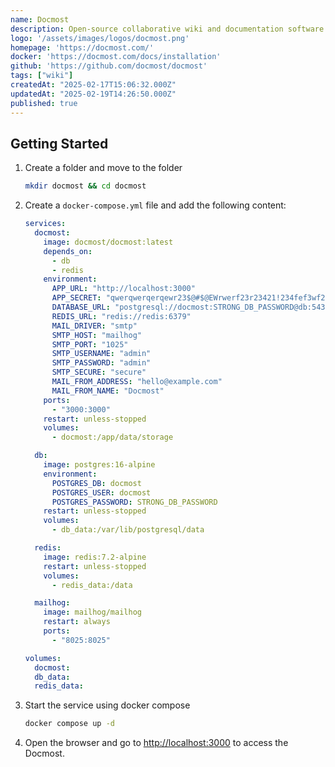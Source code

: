 ```yaml
---
name: Docmost
description: Open-source collaborative wiki and documentation software
logo: '/assets/images/logos/docmost.png'
homepage: 'https://docmost.com/'
docker: 'https://docmost.com/docs/installation'
github: 'https://github.com/docmost/docmost'
tags: ["wiki"]
createdAt: "2025-02-17T15:06:32.000Z"
updatedAt: "2025-02-19T14:26:50.000Z"
published: true
---
```


## Getting Started

1. Create a folder and move to the folder
    ```bash
    mkdir docmost && cd docmost
    ```
2. Create a `docker-compose.yml` file and add the following content:
    ```yaml [docker-compose.yml]
    services:
      docmost:
        image: docmost/docmost:latest
        depends_on:
          - db
          - redis
        environment:
          APP_URL: "http://localhost:3000"
          APP_SECRET: "qwerqwerqerqewr23$@#$@EWrwerf23r23421!234fef3wf234"
          DATABASE_URL: "postgresql://docmost:STRONG_DB_PASSWORD@db:5432/docmost?schema=public"
          REDIS_URL: "redis://redis:6379"
          MAIL_DRIVER: "smtp"
          SMTP_HOST: "mailhog"
          SMTP_PORT: "1025"
          SMTP_USERNAME: "admin"
          SMTP_PASSWORD: "admin"
          SMTP_SECURE: "secure"
          MAIL_FROM_ADDRESS: "hello@example.com"
          MAIL_FROM_NAME: "Docmost"
        ports:
          - "3000:3000"
        restart: unless-stopped
        volumes:
          - docmost:/app/data/storage

      db:
        image: postgres:16-alpine
        environment:
          POSTGRES_DB: docmost
          POSTGRES_USER: docmost
          POSTGRES_PASSWORD: STRONG_DB_PASSWORD
        restart: unless-stopped
        volumes:
          - db_data:/var/lib/postgresql/data

      redis:
        image: redis:7.2-alpine
        restart: unless-stopped
        volumes:
          - redis_data:/data

      mailhog:
        image: mailhog/mailhog
        restart: always
        ports:
          - "8025:8025"

    volumes:
      docmost:
      db_data:
      redis_data:
    ```
3. Start the service using docker compose
    ```bash
    docker compose up -d
    ```
4. Open the browser and go to [http://localhost:3000](http://localhost:3000) to access the Docmost.